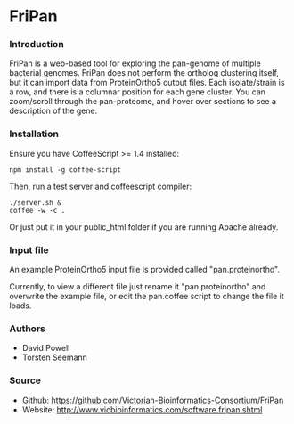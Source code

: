 # FriPan

### Introduction
FriPan is a web-based tool for exploring the pan-genome of multiple bacterial genomes. FriPan does not perform the ortholog clustering itself, but it can import data from ProteinOrtho5 output files. Each isolate/strain is a row, and there is a columnar position for each gene cluster. You can zoom/scroll through the pan-proteome, and hover over sections to see a description of the gene. 

### Installation
Ensure you have CoffeeScript >= 1.4 installed:

    npm install -g coffee-script

Then, run a test server and coffeescript compiler:

    ./server.sh &
    coffee -w -c .
    
Or just put it in your public_html folder if you are running Apache already.

### Input file
An example ProteinOrtho5 input file is provided called "pan.proteinortho".

Currently, to view a different file just rename it "pan.proteinortho" and overwrite the example file, or edit the pan.coffee script to change the file it loads.

### Authors
* David Powell
* Torsten Seemann

### Source
* Github: https://github.com/Victorian-Bioinformatics-Consortium/FriPan
* Website: http://www.vicbioinformatics.com/software.fripan.shtml
